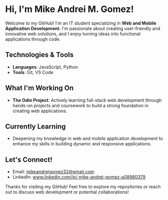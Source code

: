 # Hi, I'm Mike Andrei M. Gomez!

Welcome to my GitHub! I'm an IT student specializing in **Web and Mobile Application Development**. I'm passionate about creating user-friendly and innovative web solutions, and I enjoy turning ideas into functional applications through code.

## Technologies & Tools
- **Languages**: JavaScript, Python
- **Tools**: Git, VS Code

## What I'm Working On
- **The Odin Project**: Actively learning full-stack web development through hands-on projects and coursework to build a strong foundation in creating web applications.

## Currently Learning
- Deepening my knowledge in web and mobile application development to enhance my skills in building dynamic and responsive applications.

## Let's Connect!
-  Email: [mikeandreigomez32@gmail.com](mailto:mikeandreigomez32@gmail.com)
-  LinkedIn: [www.linkedin.com/in/
mike-andrei-gomez-a08980379
]([https://linkedin.com/in/mikeandreigomez])

Thanks for visiting my GitHub! Feel free to explore my repositories or reach out to discuss web development or potential collaborations!
